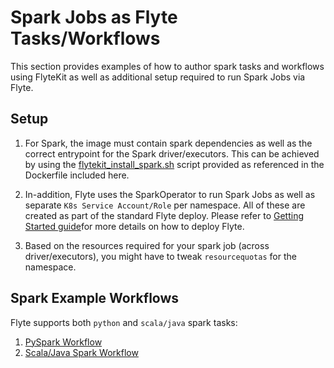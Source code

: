 # Spark Jobs as Flyte Tasks/Workflows

This section provides examples of how to author spark tasks and workflows using FlyteKit as well as additional setup required to run Spark Jobs via Flyte.

## Setup
1. For Spark, the image must contain spark dependencies as well as the correct entrypoint for the Spark driver/executors. This can be achieved by using
the [flytekit_install_spark.sh](https://github.com/lyft/flytekit/blob/master/scripts/flytekit_install_spark.sh) script provided as referenced in the Dockerfile included here.
2. In-addition, Flyte uses the SparkOperator to run Spark Jobs as well as separate `K8s Service Account/Role` per namespace. All of these are created as part of the standard Flyte deploy.
Please refer to [Getting Started guide](https://lyft.github.io/flyte/administrator/install/getting_started.html)for more details on how to deploy Flyte.

3. Based on the resources required for your spark job (across driver/executors), you might have to tweak `resourcequotas` for the namespace.


## Spark Example Workflows
Flyte supports both `python` and `scala/java` spark tasks:

1. [PySpark Workflow](pyspark_examples/README.md)
2. [Scala/Java Spark Workflow](scala_examples/README.md)
